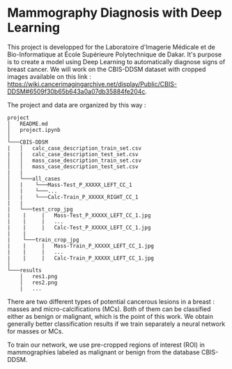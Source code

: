 # Mammography Diagnosis with Deep Learning

This project is developped for the Laboratoire d'Imagerie Médicale et de Bio-Informatique at École Supérieure Polytechnique de Dakar. It's purpose is to create a model using Deep Learning to automatically diagnose signs of breast cancer. We will work on the CBIS-DDSM dataset with cropped images available on this link : https://wiki.cancerimagingarchive.net/display/Public/CBIS-DDSM#6509f30b65b643a0a07db35884fe204c.

The project and data are organized by this way :

```
project
│   README.md
│   project.ipynb    
│
└───CBIS-DDSM
|   │   calc_case_description_train_set.csv
|   |   calc_case_description_test_set.csv
│   │   mass_case_description_train_set.csv
│   │   mass_case_description_test_set.csv
|   |
│   └───all_cases
│   |    └───Mass-Test_P_XXXXX_LEFT_CC_1
│   |    └───...
│   |    └───Calc-Train_P_XXXXX_RIGHT_CC_1
|   |
|   └───test_crop_jpg
|    |     |   Mass-Test_P_XXXXX_LEFT_CC_1.jpg
|    |     |   ...
|    |     |   Calc-Test_P_XXXXX_LEFT_CC_1.jpg
|    |
|    └───train_crop_jpg
|    |     |   Mass-Train_P_XXXXX_LEFT_CC_1.jpg
|    |     |   ...
|    |     |   Calc-Train_P_XXXXX_LEFT_CC_1.jpg
│   
└───results
    │   res1.png
    │   res2.png
    |   ...
```

There are two different types of potential cancerous lesions in a breast : masses and micro-calcifications (MCs). Both of them can be classified either as benign or malignant, which is the point of this work. We obtain generally better classification results if we train separately a neural network for masses or MCs.

To train our network, we use pre-cropped regions of interest (ROI) in mammographies labeled as malignant or benign from the database CBIS-DDSM. 